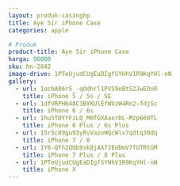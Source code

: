 ```yaml
---
layout: produk-casinghp
title: Aye Sir iPhone Case
categories: apple

# Produk
product-title: Aye Sir iPhone Case
harga: 90000
sku: hn-2842
image-drive: 1PTeUjudCUgEaDIgfSYHhV1R9KqYHl-nN
gallery:
  - url: 1ocbA06r5_-qOdhrl1PVS9eBtS2JwEOnR
    title: iPhone 5 / 5s / SE
  - url: 1dfVRPH64AC3BYKUlEfWVzW4Rn2-fdjSc
    title: iPhone 6 / 6s
  - url: 1hu5TDYYFiLQ_M0fGXAanrDL-Mzp660TL
    title: iPhone 6 Plus / 6s Plus
  - url: 15r5c89gu93yRvVazoHQcWlv7qdtq30dq
    title: iPhone 7 / 8
  - url: 1Y8-Qfh2QOb9sk8jAX7JEUDmV7fUTRtGM
    title: iPhone 7 Plus / 8 Plus
  - url: 1PTeUjudCUgEaDIgfSYHhV1R9KqYHl-nN
    title: iPhone X
---
```

